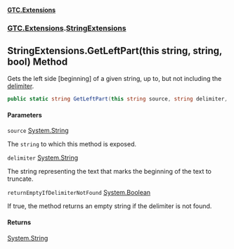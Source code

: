 #### [GTC.Extensions](GTCExtensions.md 'GTC Extensions')
### [GTC.Extensions](GTCExtensions.md#GTC.Extensions 'GTC.Extensions').[StringExtensions](StringExtensions.md 'GTC.Extensions.StringExtensions')

## StringExtensions.GetLeftPart(this string, string, bool) Method

Gets the left side [beginning] of a given string, up to, but not including the [delimiter](StringExtensions.GetLeftPart(thisstring,string,bool).md#GTC.Extensions.StringExtensions.GetLeftPart(thisstring,string,bool).delimiter 'GTC.Extensions.StringExtensions.GetLeftPart(this string, string, bool).delimiter').

```csharp
public static string GetLeftPart(this string source, string delimiter, bool returnEmptyIfDelimiterNotFound=true);
```
#### Parameters

<a name='GTC.Extensions.StringExtensions.GetLeftPart(thisstring,string,bool).source'></a>

`source` [System.String](https://docs.microsoft.com/en-us/dotnet/api/System.String 'System.String')

The `string` to which this method is exposed.

<a name='GTC.Extensions.StringExtensions.GetLeftPart(thisstring,string,bool).delimiter'></a>

`delimiter` [System.String](https://docs.microsoft.com/en-us/dotnet/api/System.String 'System.String')

The string representing the text that marks the beginning of the text to truncate.

<a name='GTC.Extensions.StringExtensions.GetLeftPart(thisstring,string,bool).returnEmptyIfDelimiterNotFound'></a>

`returnEmptyIfDelimiterNotFound` [System.Boolean](https://docs.microsoft.com/en-us/dotnet/api/System.Boolean 'System.Boolean')

If true, the method returns an empty string if the delimiter is not found.

#### Returns
[System.String](https://docs.microsoft.com/en-us/dotnet/api/System.String 'System.String')